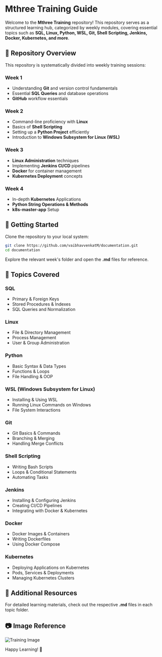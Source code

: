 # Mthree Training Guide

Welcome to the **Mthree Training** repository! This repository serves as a structured learning hub, categorized by weekly modules, covering essential topics such as **SQL, Linux, Python, WSL, Git, Shell Scripting, Jenkins, Docker, Kubernetes, and more**.

## 📁 Repository Overview
This repository is systematically divided into weekly training sessions:

### **Week 1**
- Understanding **Git** and version control fundamentals
- Essential **SQL Queries** and database operations
- **GitHub** workflow essentials

### **Week 2**
- Command-line proficiency with **Linux**
- Basics of **Shell Scripting**
- Setting up a **Python Project** efficiently
- Introduction to **Windows Subsystem for Linux (WSL)**

### **Week 3**
- **Linux Administration** techniques
- Implementing **Jenkins CI/CD** pipelines
- **Docker** for container management
- **Kubernetes Deployment** concepts

### **Week 4**
- In-depth **Kubernetes** Applications
- **Python String Operations & Methods**
- **k8s-master-app** Setup

## 🚀 Getting Started
Clone the repository to your local system:
```sh
git clone https://github.com/vaibhavvenkatM/documentation.git
cd documentation
```

Explore the relevant week's folder and open the **.md** files for reference.

## 📌 Topics Covered
### **SQL**
- Primary & Foreign Keys
- Stored Procedures & Indexes
- SQL Queries and Normalization

### **Linux**
- File & Directory Management
- Process Management
- User & Group Administration

### **Python**
- Basic Syntax & Data Types
- Functions & Loops
- File Handling & OOP

### **WSL (Windows Subsystem for Linux)**
- Installing & Using WSL
- Running Linux Commands on Windows
- File System Interactions

### **Git**
- Git Basics & Commands
- Branching & Merging
- Handling Merge Conflicts

### **Shell Scripting**
- Writing Bash Scripts
- Loops & Conditional Statements
- Automating Tasks

### **Jenkins**
- Installing & Configuring Jenkins
- Creating CI/CD Pipelines
- Integrating with Docker & Kubernetes

### **Docker**
- Docker Images & Containers
- Writing Dockerfiles
- Using Docker Compose

### **Kubernetes**
- Deploying Applications on Kubernetes
- Pods, Services & Deployments
- Managing Kubernetes Clusters

## 📖 Additional Resources
For detailed learning materials, check out the respective **.md** files in each topic folder.

## 📷 Image Reference
<!-- ![Training Image](Images/1.jpg) -->

![Training Image](../Mthree_notes/Images/1.png)

Happy Learning! 🚀

